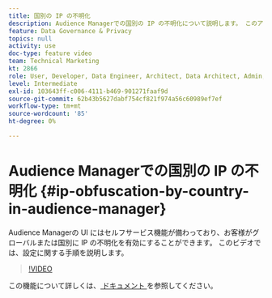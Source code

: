 ```yaml
---
title: 国別の IP の不明化
description: Audience Managerでの国別の IP の不明化について説明します。 このアプリケーションは、UI でセルフサービス機能を提供し、顧客がグローバルまたは国別に IP の不明化を有効にできるようにします。 このビデオでは、設定に関する手順を説明します。
feature: Data Governance & Privacy
topics: null
activity: use
doc-type: feature video
team: Technical Marketing
kt: 2866
role: User, Developer, Data Engineer, Architect, Data Architect, Admin, Leader
level: Intermediate
exl-id: 103643ff-c006-4111-b469-901271faaf9d
source-git-commit: 62b43b5627dabf754cf821f974a56c60989ef7ef
workflow-type: tm+mt
source-wordcount: '85'
ht-degree: 0%

---
```


# Audience Managerでの国別の IP の不明化 {#ip-obfuscation-by-country-in-audience-manager}

Audience Managerの UI にはセルフサービス機能が備わっており、お客様がグローバルまたは国別に IP の不明化を有効にすることができます。 このビデオでは、設定に関する手順を説明します。

>[!VIDEO](https://video.tv.adobe.com/v/27218/?quality=9)

この機能について詳しくは、[ ドキュメント ](https://experiencecloud.adobe.com/resources/help/en_US/aam/ip-obfuscation.html) を参照してください。
